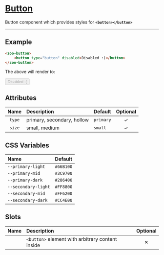 # [Button](#button)

Button component which provides styles for **`<button></button>`**

***

## Example
```HTML
<zoo-button>
	<button type="button" disabled>Disabled :(</button>
</zoo-button>
```

The above will render to:

<zoo-button>
	<button type="button" disabled>Disabled :(</button>
</zoo-button>

## Attributes

| **Name** | **Description**            | **Default** | **Optional** |
| :------: | :------------------------- | :---------- | :----------: |
|  `type`  | primary, secondary, hollow | `primary`   |   &#10003;   |
|  `size`  | small, medium              | `small`     |   &#10003;   |

## CSS Variables

| **Name**            | **Default** |
| :------------------ | :---------- |
| `--primary-light`   | `#66B100`   |
| `--primary-mid`     | `#3C9700`   |
| `--primary-dark`    | `#286400`   |
| `--secondary-light` | `#FF8800`   |
| `--secondary-mid`   | `#FF6200`   |
| `--secondary-dark`  | `#CC4E00`   |

## Slots

| **Name** | **Description**                                  | **Optional** |
| :------: | :----------------------------------------------- | :----------: |
|          | `<button>` element with arbitrary content inside |   &#10005;   |
